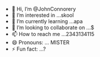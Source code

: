 - 👋 Hi, I’m @JohnConnorery
- 👀 I’m interested in ...skool
- 🌱 I’m currently learning ...apa
- 💞️ I’m looking to collaborate on ...$
- 📫 How to reach me ...2343134115
- 😄 Pronouns: ... MISTER 
- ⚡ Fun fact: ...?

<!---
JohnConnorery/JohnConnorery is a ✨ special ✨ repository because its `README.md` (this file) appears on your GitHub profile.
You can click the Preview link to take a look at your changes.
--->
